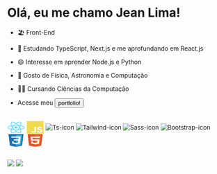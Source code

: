 # Olá, eu me chamo Jean Lima!
- 🏖️ Front-End
- 🌾 Estudando TypeScript, Next.js e me aprofundando em React.js
- 😄 Interesse em aprender Node.js e Python
- 🔭 Gosto de Física, Astronomia e Computação
- 👨‍💻 Cursando Ciências da Computação

- Acesse meu <a href="https://jeanlimaa.github.io" target="_blank"><button target="_blank">portfolio!</button></a>

<div style="display: inline_block"><br>
  <img align="center" alt="React-icon" height="30" width="40" src="https://raw.githubusercontent.com/devicons/devicon/master/icons/react/react-original.svg">
  <img align="center" alt="Js-icon" height="30" width="40" src="https://raw.githubusercontent.com/devicons/devicon/master/icons/javascript/javascript-plain.svg">
  <img align="center" alt="Ts-icon" height="30" width="40" src="https://cdn.jsdelivr.net/gh/devicons/devicon/icons/typescript/typescript-original.svg" />
  <img align="center" alt="Tailwind-icon" height="30" width="40" src="https://cdn.jsdelivr.net/gh/devicons/devicon/icons/tailwindcss/tailwindcss-original-wordmark.svg" />     
  <img align="center" alt="Sass-icon" height="30" width="40" src="https://cdn.jsdelivr.net/gh/devicons/devicon/icons/sass/sass-original.svg" />          
  <img align="center" alt="Bootstrap-icon" height="30" width="40" src="https://cdn.jsdelivr.net/gh/devicons/devicon/icons/bootstrap/bootstrap-plain-wordmark.svg" />        
  <img align="center" alt="Css-icon" height="30" width="40" src="https://raw.githubusercontent.com/devicons/devicon/master/icons/css3/css3-original.svg">
  <img align="center" alt="Html-icon" height="30" width="40" src="https://raw.githubusercontent.com/devicons/devicon/master/icons/html5/html5-original.svg">
</div>
  
  ##
 
<div> 
  <a href="https://www.linkedin.com/in/jeanlimaa" target="_blank"><img src="https://img.shields.io/badge/-LinkedIn-%230077B5?style=for-the-badge&logo=linkedin&logoColor=white" target="_blank"></a> 
  <a href = "mailto:jeansantoslima17@gmail.com"><img src="https://img.shields.io/badge/-Gmail-%23333?style=for-the-badge&logo=gmail&logoColor=white" target="_blank"></a>
</div>


<!--
**JeanLimaa/JeanLimaa** is a ✨ _special_ ✨ repository because its `README.md` (this file) appears on your GitHub profile.

Here are some ideas to get you started:

- 🔭 I’m currently working on ...
- 🌱 I’m currently learning ...
- 👯 I’m looking to collaborate on ...
- 🤔 I’m looking for help with ...
- 💬 Ask me about ...
- 📫 How to reach me: ...
- 😄 Pronouns: ...
- ⚡ Fun fact: ...
-->
